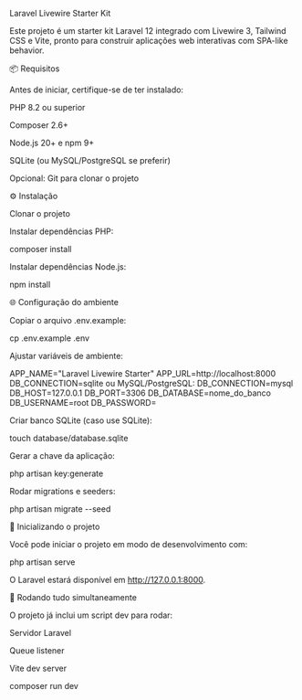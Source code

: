 Laravel Livewire Starter Kit

Este projeto é um starter kit Laravel 12 integrado com Livewire 3, Tailwind CSS e Vite, pronto para construir aplicações web interativas com SPA-like behavior.

📦 Requisitos

Antes de iniciar, certifique-se de ter instalado:

PHP 8.2 ou superior

Composer 2.6+

Node.js 20+ e npm 9+

SQLite (ou MySQL/PostgreSQL se preferir)

Opcional: Git para clonar o projeto

⚙️ Instalação

Clonar o projeto 

Instalar dependências PHP:

composer install


Instalar dependências Node.js:

npm install

🌐 Configuração do ambiente

Copiar o arquivo .env.example:

cp .env.example .env


Ajustar variáveis de ambiente:

APP_NAME="Laravel Livewire Starter"
APP_URL=http://localhost:8000
DB_CONNECTION=sqlite
ou MySQL/PostgreSQL:
DB_CONNECTION=mysql
DB_HOST=127.0.0.1
DB_PORT=3306
DB_DATABASE=nome_do_banco
DB_USERNAME=root
DB_PASSWORD=


Criar banco SQLite (caso use SQLite):

touch database/database.sqlite


Gerar a chave da aplicação:

php artisan key:generate


Rodar migrations e seeders:

php artisan migrate --seed

🚀 Inicializando o projeto

Você pode iniciar o projeto em modo de desenvolvimento com:

php artisan serve


O Laravel estará disponível em http://127.0.0.1:8000.


🔄 Rodando tudo simultaneamente

O projeto já inclui um script dev para rodar:

Servidor Laravel

Queue listener

Vite dev server

composer run dev
